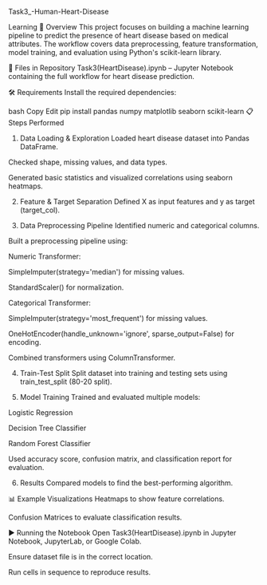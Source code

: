 Task3_-Human-Heart-Disease

Learning
📌 Overview
This project focuses on building a machine learning pipeline to predict the presence of heart disease based on medical attributes. The workflow covers data preprocessing, feature transformation, model training, and evaluation using Python's scikit-learn library.

📂 Files in Repository
Task3(HeartDisease).ipynb – Jupyter Notebook containing the full workflow for heart disease prediction.

🛠️ Requirements
Install the required dependencies:

bash
Copy
Edit
pip install pandas numpy matplotlib seaborn scikit-learn
📋 Steps Performed
1. Data Loading & Exploration
Loaded heart disease dataset into Pandas DataFrame.

Checked shape, missing values, and data types.

Generated basic statistics and visualized correlations using seaborn heatmaps.

2. Feature & Target Separation
Defined X as input features and y as target (target_col).

3. Data Preprocessing Pipeline
Identified numeric and categorical columns.

Built a preprocessing pipeline using:

Numeric Transformer:

SimpleImputer(strategy='median') for missing values.

StandardScaler() for normalization.

Categorical Transformer:

SimpleImputer(strategy='most_frequent') for missing values.

OneHotEncoder(handle_unknown='ignore', sparse_output=False) for encoding.

Combined transformers using ColumnTransformer.

4. Train-Test Split
Split dataset into training and testing sets using train_test_split (80-20 split).

5. Model Training
Trained and evaluated multiple models:

Logistic Regression

Decision Tree Classifier

Random Forest Classifier

Used accuracy score, confusion matrix, and classification report for evaluation.

6. Results
Compared models to find the best-performing algorithm.

📊 Example Visualizations
Heatmaps to show feature correlations.

Confusion Matrices to evaluate classification results.

▶️ Running the Notebook
Open Task3(HeartDisease).ipynb in Jupyter Notebook, JupyterLab, or Google Colab.

Ensure dataset file is in the correct location.

Run cells in sequence to reproduce results.
